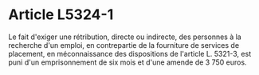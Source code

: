 # Article L5324-1

Le fait d'exiger une rétribution, directe ou indirecte, des personnes à la recherche d'un emploi, en contrepartie de la fourniture de services de placement, en méconnaissance des dispositions de l'article L. 5321-3, est puni d'un emprisonnement de six mois et d'une amende de 3 750 euros.